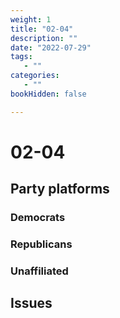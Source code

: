 ```yaml
---
weight: 1
title: "02-04"
description: ""
date: "2022-07-29"
tags:
   - ""
categories:
   - ""
bookHidden: false

---
```


# 02-04

## Party platforms

### Democrats

### Republicans

### Unaffiliated

## Issues


